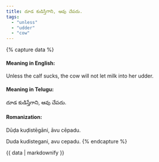 ```yaml
---
title: దూడ కుడిస్తేగాని, ఆవు చేపదు.
tags:
  - "unless"
  - "udder"
  - "cow"
---
```


{% capture data %}
#### Meaning in English:
Unless the calf sucks, the cow will not let milk into her udder.

#### Meaning in Telugu:
దూడ కుడిస్తేగాని, ఆవు చేపదు.

#### Romanization:
Dūḍa kuḍistēgāni, āvu cēpadu.

Duda kudistegani, avu cepadu.
{% endcapture %}

{{ data | markdownify }}

